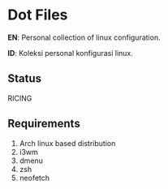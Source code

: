 # Dot Files
**EN**: Personal collection of linux configuration.

**ID**: Koleksi personal konfigurasi linux.

## Status
RICING

## Requirements
1. Arch linux based distribution
2. i3wm
3. dmenu
4. zsh
5. neofetch
